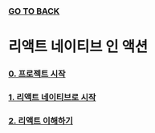 ### [GO TO BACK](../../../../README.md)

# 리액트 네이티브 인 액션

### [0. 프로젝트 시작](./chapter0/README.md)

### [1. 리액트 네이티브로 시작](./chapter1/README.md)

### [2. 리액트 이해하기](./chapter2/README.md)
